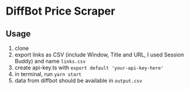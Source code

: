 # DiffBot Price Scraper

## Usage

1. clone
2. export links as CSV (include Window, Title and URL, I used Session Buddy) and name `links.csv`
3. create api-key.ts with `export default 'your-api-key-here'`
4. in terminal, run `yarn start`
5. data from diffbot should be available in `output.csv`
